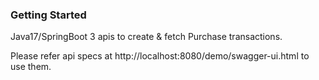 ### Getting Started

Java17/SpringBoot 3 apis to create & fetch Purchase transactions.

Please refer api specs at http://localhost:8080/demo/swagger-ui.html to use them.
